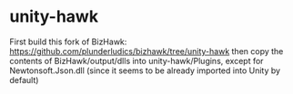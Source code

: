 # unity-hawk

First build this fork of BizHawk: https://github.com/plunderludics/bizhawk/tree/unity-hawk
then copy the contents of BizHawk/output/dlls into unity-hawk/Plugins, except for Newtonsoft.Json.dll (since it seems to be already imported into Unity by default)
